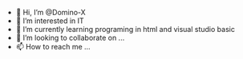 - 👋 Hi, I’m @Domino-X
- 👀 I’m interested in IT
- 🌱 I’m currently learning programing in html and visual studio basic
- 💞️ I’m looking to collaborate on ...
- 📫 How to reach me ...

<!---
Domino-X/Domino-X is a ✨ special ✨ repository because its `README.md` (this file) appears on your GitHub profile.
You can click the Preview link to take a look at your changes.
--->
